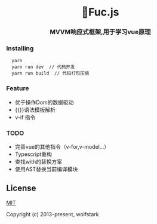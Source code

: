 <h1 align="center">Fuc.js</h1>
<h3 align="center">MVVM响应式框架,用于学习vue原理</h3>

### Installing
```
  yarn
  yarn run dev  // 代码开发
  yarn run build  // 代码打包压缩
```

### Feature

* 优于操作Dom的数据驱动
* {{}}语法模板解析
* v-if 指令

### TODO

* 完善vue的其他指令（v-for,v-model...）
* Typescript重构
* 查找with的替换方案
* 使用AST替换当前编译模块

## License

[MIT](http://opensource.org/licenses/MIT)

Copyright (c) 2013-present, wolfstark
